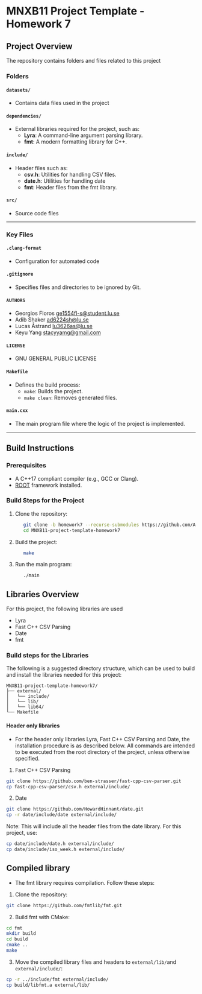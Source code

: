 # MNXB11 Project Template - Homework 7

## Project Overview

The repository contains folders and files related to this project

### Folders

#### `datasets/`
- Contains data files used in the project

#### `dependencies/`
- External libraries required for the project, such as:
  - **Lyra**: A command-line argument parsing library.
  - **fmt**: A modern formatting library for C++.

#### `include/`
- Header files such as:
  - **csv.h**: Utilities for handling CSV files.
  - **date.h**: Utilities for handling date
  - **fmt**: Header files from the fmt library.

#### `src/`
- Source code files

---

### Key Files

#### `.clang-format`
- Configuration for automated code

#### `.gitignore`
- Specifies files and directories to be ignored by Git.

#### `AUTHORS`

- Georgios Floros <ge1554fl-s@student.lu.se>
- Adib Shaker <ad6224sh@lu.se>
- Lucas Åstrand <lu3626as@lu.se>
- Keyu Yang <stacyyamg@gmail.com>

#### `LICENSE`

- GNU GENERAL PUBLIC LICENSE

#### `Makefile`
- Defines the build process:
  - `make`: Builds the project.
  - `make clean`: Removes generated files.


#### `main.cxx`
- The main program file where the logic of the project is implemented.


---

## Build Instructions

### Prerequisites

- A C++17 compliant compiler (e.g., GCC or Clang).
- [ROOT](https://root.cern.ch) framework installed.

### Build Steps for the Project

1. Clone the repository:
   ```bash
      git clone -b homework7 --recurse-submodules https://github.com/Adib-Sh/MNXB11-project-template.git
      cd MNXB11-project-template-homework7
   ```

2. Build the project:
   ```bash
      make
   ```

3. Run the main program:
   ```bash
      ./main
   ```

## Libraries Overview

For this project, the following libraries are used

- Lyra 
- Fast C++ CSV Parsing 
- Date 
- fmt 

### Build steps for the Libraries

The following is a suggested directory structure, which can be used to build and install the libraries needed for this project:

```
MNXB11-project-template-homework7/
├── external/
│   └── include/
│   └── lib/
│   └── lib64/
└── Makefile
```


#### Header only libraries

- For the header only libraries Lyra, Fast C++ CSV Parsing and Date, the installation procedure is as described below. All commands are intended to be executed from the root directory of the project, unless otherwise specified.

1. Fast C++ CSV Parsing

```bash
git clone https://github.com/ben-strasser/fast-cpp-csv-parser.git
cp fast-cpp-csv-parser/csv.h external/include/

```
2. Date

```bash
git clone https://github.com/HowardHinnant/date.git
cp -r date/include/date external/include/

```
Note: This will include all the header files from the date library. For this project, use:

```bash
cp date/include/date.h external/include/
cp date/include/iso_week.h external/include/

```
## Compiled library

- The fmt library requires compilation. Follow these steps:

1. Clone the repository:

```bash
git clone https://github.com/fmtlib/fmt.git

```

2. Build fmt with CMake:

```bash
cd fmt
mkdir build
cd build
cmake ..
make

```

3. Move the compiled library files and headers to `external/lib/`and `external/include/`:

```bash
cp -r ../include/fmt external/include/
cp build/libfmt.a external/lib/

```
